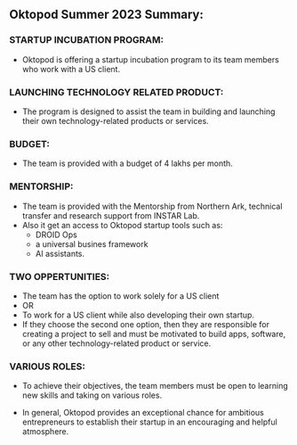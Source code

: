 ## Oktopod Summer 2023 Summary: 

### STARTUP INCUBATION PROGRAM:

* Oktopod is offering a startup incubation program to its team members who work with a US client.

### LAUNCHING TECHNOLOGY RELATED PRODUCT:

* The program is designed to assist the team in building and launching their own technology-related products or services. 

### BUDGET:

* The team is provided with a budget of 4 lakhs per month.

### MENTORSHIP:

* The team is provided with the Mentorship from Northern Ark, technical transfer and research support from INSTAR Lab.
* Also it get an access to Oktopod startup tools such as:
    * DROID Ops
    * a universal busines framework
    * AI assistants.

### TWO OPPERTUNITIES:

* The team has the option to work solely for a US client
* OR 
* To work for a US client while also developing their own startup.
* If they choose the second one option, then they are responsible for creating a project to sell and must be motivated to build apps, software, or any other
  technology-related product or service.
  
### VARIOUS ROLES:  
 
* To achieve their objectives, the team members must be open to learning new skills and taking on various roles.

* In general, Oktopod provides an exceptional chance for ambitious entrepreneurs to establish their startup in an encouraging and helpful atmosphere.






